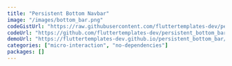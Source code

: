 ```yaml
---
title: "Persistent Bottom Navbar"
image: "/images/bottom_bar.png"
codeGistUrl: "https://raw.githubusercontent.com/fluttertemplates-dev/persistent_bottom_bar/master/lib/persistent_bottom_bar_scaffold.dart"
codeUrl: "https://github.com/fluttertemplates-dev/persistent_bottom_bar"
demoUrl: "https://fluttertemplates-dev.github.io/persistent_bottom_bar/#/"
categories: ["micro-interaction", "no-dependencies"]
packages: []
---
```

